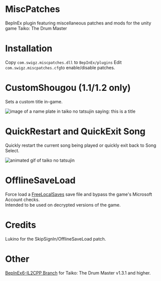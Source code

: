 # MiscPatches
BepInEx plugin featuring miscellaneous patches and mods for the unity game Taiko: The Drum Master

# Installation
Copy `com.swigz.miscpatches.dll` to `BepInEx/plugins`
Edit `com.swigz.miscpatches.cfg`to enable/disable patches.

# CustomShougou (1.1/1.2 only)  
Sets a custom title in-game.  

![image of a name plate in taiko no tatsujin saying: this is a title](https://i.imgur.com/r1mua9U.png)

# QuickRestart and QuickExit Song
Quickly restart the current song being played or quickly exit back to Song Select.

![animated gif of taiko no tatsujin](https://i.giphy.com/media/CGKQn5d5bm184P3SfY/giphy.webp)

# OfflineSaveLoad
Force load a [FreeLocalSaves](https://github.com/Sanae6/FreeLocalSaves/releases/latest) save file and bypass the game's Microsoft Account checks.  
Intended to be used on decrypted versions of the game.

# Credits 
Lukino for the SkipSignIn/OfflineSaveLoad patch.

# Other
 [BepInEx6-IL2CPP Branch](https://github.com/swigz27/MiscPatches/tree/BepInEx6-IL2CPP) for Taiko: The Drum Master v1.3.1 and higher.
